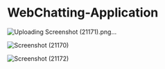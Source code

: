 # WebChatting-Application

![Uploading Screenshot (21171).png…]()

![Screenshot (21170)](https://github.com/AKILESHMONISH/WebChatting-Application/assets/100372708/5407d1b1-c39b-450b-8ea8-da3a8223b5bf)

![Screenshot (21172)](https://github.com/AKILESHMONISH/WebChatting-Application/assets/100372708/57622fdc-9d76-4e02-841e-c74a3d7cccd4)

